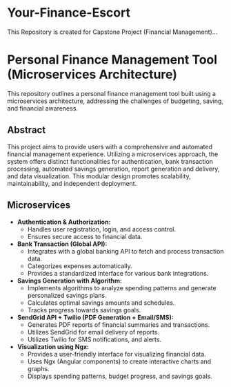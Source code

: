 # Your-Finance-Escort
This Repository is created for Capstone Project (Financial Management)...

# Personal Finance Management Tool (Microservices Architecture)

This repository outlines a personal finance management tool built using a microservices architecture, addressing the challenges of budgeting, saving, and financial awareness.

## Abstract

This project aims to provide users with a comprehensive and automated financial management experience. Utilizing a microservices approach, the system offers distinct functionalities for authentication, bank transaction processing, automated savings generation, report generation and delivery, and data visualization. This modular design promotes scalability, maintainability, and independent deployment.

## Microservices

* **Authentication & Authorization:**
    * Handles user registration, login, and access control.
    * Ensures secure access to financial data.
* **Bank Transaction (Global API):**
    * Integrates with a global banking API to fetch and process transaction data.
    * Categorizes expenses automatically.
    * Provides a standardized interface for various bank integrations.
* **Savings Generation with Algorithm:**
    * Implements algorithms to analyze spending patterns and generate personalized savings plans.
    * Calculates optimal savings amounts and schedules.
    * Tracks progress towards savings goals.
* **SendGrid API + Twilio (PDF Generation + Email/SMS):**
    * Generates PDF reports of financial summaries and transactions.
    * Utilizes SendGrid for email delivery of reports.
    * Utilizes Twilio for SMS notifications, and alerts.
* **Visualization using Ngx:**
    * Provides a user-friendly interface for visualizing financial data.
    * Uses Ngx (Angular components) to create interactive charts and graphs.
    * Displays spending patterns, budget progress, and savings goals.
